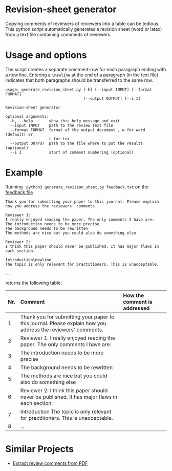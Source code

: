 # Revision-sheet generator

Copying comments of reviewers of reviewers into a table can be tedious.
This python script automatically generates a revision sheet (word or latex) from a text file containing comments of reviewers.

# Usage and options

The script creates a separate comment-row for each paragraph ending with a new line.
Entering a ```\newline``` at the end of a paragraph (in the text file) indicates that both paragraphs should be transferred to the same row.

```
usage: generate_revision_sheet.py [-h] [--input INPUT] [--format FORMAT]
                                  [--output OUTPUT] [--i I]

Revision-sheet generator

optional arguments:
  -h, --help       show this help message and exit
  --input INPUT    path to the review text file
  --format FORMAT  format of the output document , w for word (default) or
                   t for tex
  --output OUTPUT  path to the file where to put the results (optional)
  --i I            start of comment numbering (optional)

```

# Example

Running ``` python3 generate_revision_sheet.py feedback.txt``` on the [feedback file](feedback.txt)
```
Thank you for submitting your paper to this journal. Please explain how you address the reviewers' comments.

Reviewer 1:
I really enjoyed reading the paper. The only comments I have are:
The introduction needs to be more precise
The background needs to be rewritten
The methods are nice but you could also do something else

Reviewer 2:
I think this paper should never be published. It has major flaws in each section:

Introduction\newline
The topic is only relevant for practitioners. This is unacceptable.

...

```

returns the following table:

| Nr. | Comment                                                                                                      | How the comment is addressed |
| :-- | :----------------------------------------------------------------------------------------------------------- | :--------------------------- |
| 1   | Thank you for submitting your paper to this journal. Please explain how you address the reviewers' comments. |                              |
| 2   | Reviewer 1: I really enjoyed reading the paper. The only comments I have are:                                |                              |
| 3   | The introduction needs to be more precise                                                                    |                              |
| 4   | The background needs to be rewritten                                                                         |                              |
| 5   | The methods are nice but you could also do something else                                                    |                              |
| 6   | Reviewer 2: I think this paper should never be published. It has major flaws in each section:                |                              |
| 7   | Introduction The topic is only relevant for practitioners. This is unacceptable.                             |                              |
| 8   | ...                                                                                                          |                              |

# Similar Projects

- [Extract review comments from PDF](https://github.com/0xabu/pdfannots)
